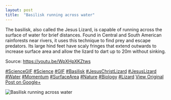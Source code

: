 ```yaml
---
layout: post
title:  "Basilisk running across water"
---
```


The basilisk, also called the Jesus Lizard, is capable of running across the surface of water for brief distances. Found in Central and South American rainforests near rivers, it uses this technique to find prey and escape predators. Its large hind feet have scaly fringes that extend outwards to increase surface area and allow the lizard to dart up to 20m without sinking.   
  
Source: <https://youtu.be/WpXHpXKZtws>  
  
[#ScienceGIF](https://plus.google.com/s/%23ScienceGIF/posts) [#Science](https://plus.google.com/s/%23Science/posts) [#GIF](https://plus.google.com/s/%23GIF/posts) [#Basilisk](https://plus.google.com/s/%23Basilisk/posts) [#JesusChristLizard](https://plus.google.com/s/%23JesusChristLizard/posts) [#JesusLizard](https://plus.google.com/s/%23JesusLizard/posts) [#Water](https://plus.google.com/s/%23Water/posts) [#Momentum](https://plus.google.com/s/%23Momentum/posts) [#SurfaceArea](https://plus.google.com/s/%23SurfaceArea/posts) [#Nature](https://plus.google.com/s/%23Nature/posts) [#Biology](https://plus.google.com/s/%23Biology/posts) [#Lizard](https://plus.google.com/s/%23Lizard/posts)
[View Original Post on Google+](https://plus.google.com/+ColinSullender/posts/6NBWTFRT1yq)

![Basilisk running across water](https://i.imgur.com/RMjdQwS.gif)
